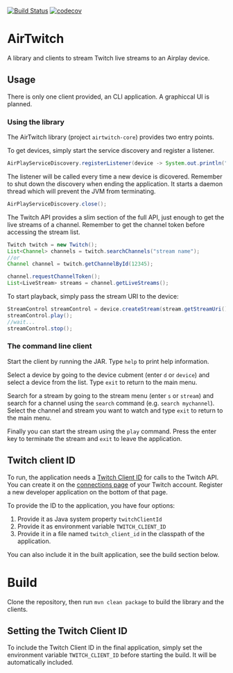 [![Build Status](https://travis-ci.org/mdreier/airtwitch.svg?branch=master)](https://travis-ci.org/mdreier/airtwitch)
[![codecov](https://codecov.io/gh/mdreier/airtwitch/branch/master/graph/badge.svg)](https://codecov.io/gh/mdreier/airtwitch)

# AirTwitch
A library and clients to stream Twitch live streams to an Airplay device.

## Usage
There is only one client provided, an CLI application. A graphiccal UI is planned.

### Using the library
The AirTwitch library (project `airtwitch-core`) provides two entry points.

To get devices, simply start the service discovery and register a listener.

````java
AirPlayServiceDiscovery.registerListener(device -> System.out.println("Found device: " + device.getName());
````
The listener will be called every time a new device is dicovered. Remember to shut down the discovery when 
ending the application. It starts a daemon thread which will prevent the JVM from terminating.
````java
AirPlayServiceDiscovery.close();
````

The Twitch API provides a slim section of the full API, just enough to get the live streams of a channel. Remember 
to get the channel token before accessing the stream list.
````java
Twitch twitch = new Twitch();
List<Channel> channels = twitch.searchChannels("stream name");
//or
Channel channel = twitch.getChannelById(12345);

channel.requestChannelToken();
List<LiveStream> streams = channel.getLiveStreams();
````

To start playback, simply pass the stream URI to the device:
````java
StreamControl streamControl = device.createStream(stream.getStreamUri());
streamControl.play();
//wait...
streamControl.stop();
````

### The command line client
Start the client by running the JAR. Type `help` to print help information.

Select a device by going to the device cubment (enter `d` or `device`) and select a device from the list. Type `exit` 
to return to the main menu.

Search for a stream by going to the stream menu (enter `s` or `stream`) and search for a channel using the `search`
command (e.g. `search mychannel`). Select the channel and stream you want to watch and type `exit` 
to return to the main menu.

Finally you can start the stream using the `play` command. Press the enter key to terminate the stream and `exit` to 
leave the application.

## Twitch client ID
To run, the application needs a [Twitch Client ID](https://dev.twitch.tv/docs/v5/guides/using-the-twitch-api/)
for calls to the Twitch API. You can create it on the [connections page](https://www.twitch.tv/settings/connections) 
of your Twitch account. Register a new developer application on the bottom of that page.

To provide the ID to the application, you have four options:

1. Provide it as Java system property `twitchClientId`
2. Provide it as environment variable `TWITCH_CLIENT_ID`
3. Provide it in a file named `twitch_client_id` in the classpath of the application.

You can also include it in the built application, see the build section below.

# Build
Clone the repository, then run `mvn clean package` to build the library and the clients.

## Setting the Twitch Client ID
To include the Twitch Client ID in the final application, simply  set the environment variable `TWITCH_CLIENT_ID` 
before starting the build. It will be automatically included.

